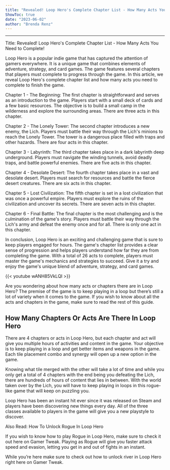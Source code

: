 ```yaml
---
title: "Revealed! Loop Hero's Complete Chapter List - How Many Acts You Need to Complete!"
ShowToc: true 
date: "2023-06-02"
author: "Brenda Renz"
---
```

*****
Title: Revealed! Loop Hero's Complete Chapter List - How Many Acts You Need to Complete!

Loop Hero is a popular indie game that has captured the attention of gamers everywhere. It is a unique game that combines elements of adventure, strategy, and card games. The game features several chapters that players must complete to progress through the game. In this article, we reveal Loop Hero's complete chapter list and how many acts you need to complete to finish the game.

Chapter 1 - The Beginning:
The first chapter is straightforward and serves as an introduction to the game. Players start with a small deck of cards and a few basic resources. The objective is to build a small camp in the wilderness and explore the surrounding areas. There are three acts in this chapter.

Chapter 2 - The Lonely Tower:
The second chapter introduces a new enemy, the Lich. Players must battle their way through the Lich's minions to reach the Lonely Tower. The tower is a dangerous place filled with traps and other hazards. There are four acts in this chapter.

Chapter 3 - Labyrinth:
The third chapter takes place in a dark labyrinth deep underground. Players must navigate the winding tunnels, avoid deadly traps, and battle powerful enemies. There are five acts in this chapter.

Chapter 4 - Desolate Desert:
The fourth chapter takes place in a vast and desolate desert. Players must search for resources and battle the fierce desert creatures. There are six acts in this chapter.

Chapter 5 - Lost Civilization:
The fifth chapter is set in a lost civilization that was once a powerful empire. Players must explore the ruins of the civilization and uncover its secrets. There are seven acts in this chapter.

Chapter 6 - Final Battle:
The final chapter is the most challenging and is the culmination of the game's story. Players must battle their way through the Lich's army and defeat the enemy once and for all. There is only one act in this chapter.

In conclusion, Loop Hero is an exciting and challenging game that is sure to keep players engaged for hours. The game's chapter list provides a clear sense of progression and helps players understand how far they are from completing the game. With a total of 26 acts to complete, players must master the game's mechanics and strategies to succeed. Give it a try and enjoy the game's unique blend of adventure, strategy, and card games.

{{< youtube wANH85VkLQI >}} 



Are you wondering about how many acts or chapters there are in Loop Hero? The premise of the game is to keep playing in a loop but there’s still a lot of variety when it comes to the game. If you wish to know about all the acts and chapters in the game, make sure to read the rest of this guide.
 
## How Many Chapters Or Acts Are There In Loop Hero
 
There are 4 chapters or acts in Loop Hero, but each chapter and act will give you multiple hours of activities and content in the game. Your objective is to keep playing in a loop and get better items and weapons in the game. Each tile placement combo and synergy will open up a new option in the game.
 
Knowing what tile merged with the other will take a lot of time and while you only get a total of 4 chapters with the end being you defeating the Lich, there are hundreds of hours of content that lies in between. With the world taken over by the Lich, you will have to keep playing in loops in this rogue-like game that will keep on puzzling you.
 
Loop Hero has been an instant hit ever since it was released on Steam and players have been discovering new things every day. All of the three classes available to players in the game will give you a new playstyle to discover.
 
Also Read: How To Unlock Rogue In Loop Hero
 
If you wish to know how to play Rogue in Loop Hero, make sure to check it out here on Gamer Tweak. Playing as Rogue will give you faster attack speed and evasion, letting you get in and out of fights in an instant.
 
While you’re here make sure to check out how to unlock river in Loop Hero right here on Gamer Tweak.



